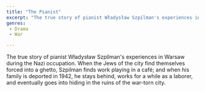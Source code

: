 ```yaml
---
title: "The Pianist"
excerpt: "The true story of pianist Władysław Szpilman's experiences in Warsaw during the Nazi occupation. When the Jews of the city find themselves forced into a..."
genres: 
 - Drama
 - War

---
```


The true story of pianist Władysław Szpilman's experiences in Warsaw during the Nazi occupation. When the Jews of the city find themselves forced into a ghetto, Szpilman finds work playing in a café; and when his family is deported in 1942, he stays behind, works for a while as a laborer, and eventually goes into hiding in the ruins of the war-torn city.
